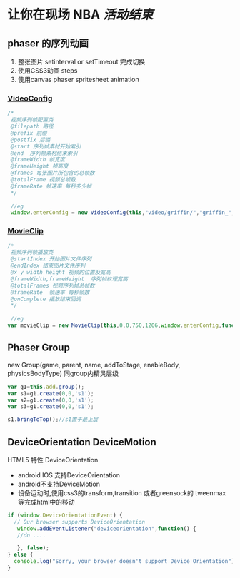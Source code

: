 # 让你在现场 NBA  ***活动结束***

## phaser 的序列动画

1. 整张图片 setinterval or  setTimeout 完成切换
2. 使用CSS3动画 steps 
3. 使用canvas phaser spritesheet  animation


### [VideoConfig](https://github.com/Sanchez3/MyProject/blob/76966ee3b9feec8baa2bb186e639487cab1b02aa/NBA/VideoConfig.js)
```js
/*
 视频序列帧配置类
 @filepath 路径
 @prefix 前缀
 @postfix 后缀
 @start 序列帧素材开始索引
 @end  序列帧素材结束索引
 @frameWidth 帧宽度
 @frameHeight 帧高度
 @frames 每张图片所包含的总帧数
 @totalFrame 视频总帧数
 @frameRate 帧速率 每秒多少帧
 */
 
 //eg
 window.enterConfig = new VideoConfig(this,"video/griffin/","griffin_",".jpg",0,14,320,520,9,130,15);

```

### [MovieClip](https://github.com/Sanchez3/MyProject/blob/76966ee3b9feec8baa2bb186e639487cab1b02aa/NBA/MovieClip.js)

```js
/*
 视频序列帧播放类
 @startIndex 开始图片文件序列
 @endIndex 结束图片文件序列
 @x y width height 视频的位置及宽高
 @frameWidth,frameHeight  序列帧纹理宽高
 @totalFrames 视频序列帧总帧数
 @frameRate  帧速率 每秒帧数
 @onComplete 播放结束回调
 */
 
 //eg
var movieClip = new MovieClip(this,0,0,750,1206,window.enterConfig,function(){});
```

## Phaser Group
new Group(game, parent, name, addToStage, enableBody, physicsBodyType)
同group内精灵层级

```js
var g1=this.add.group();
var s1=g1.create(0,0,'s1');
var s2=g1.create(0,0,'s1');
var s3=g1.create(0,0,'s1');

s1.bringToTop();//s1置于最上层
```

## DeviceOrientation DeviceMotion
HTML5 特性 DeviceOrientation
- android IOS 支持DeviceOrientation
- android不支持DeviceMotion
- 设备运动时,使用css3的transform,transition 或者greensock的 tweenmax 等完成html中的移动
```js
if (window.DeviceOrientationEvent) {
  // Our browser supports DeviceOrientation
   window.addEventListener("deviceorientation",function() {
   //do ....

   }, false);
} else {
  console.log("Sorry, your browser doesn't support Device Orientation");
}

```


